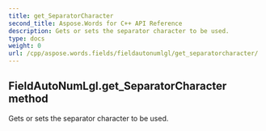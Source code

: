 ```yaml
---
title: get_SeparatorCharacter
second_title: Aspose.Words for C++ API Reference
description: Gets or sets the separator character to be used. 
type: docs
weight: 0
url: /cpp/aspose.words.fields/fieldautonumlgl/get_separatorcharacter/
---
```

## FieldAutoNumLgl.get_SeparatorCharacter method


Gets or sets the separator character to be used.

